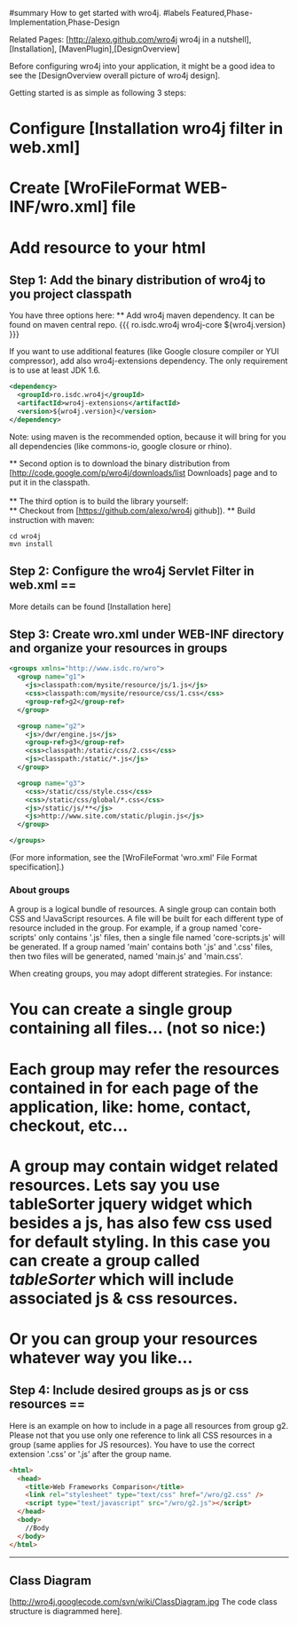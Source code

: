 #summary How to get started with wro4j.
#labels Featured,Phase-Implementation,Phase-Design

Related Pages: [http://alexo.github.com/wro4j wro4j in a nutshell], [Installation], [MavenPlugin],[DesignOverview]

Before configuring wro4j into your application, it might be a good idea to see the [DesignOverview overall picture of wro4j design]. 


Getting started is as simple as following 3 steps:
  # Configure [Installation wro4j filter in web.xml]
  # Create [WroFileFormat WEB-INF/wro.xml] file
  # Add resource to your html


## Step 1: Add the binary distribution of wro4j to you project classpath 

You have three options here:
  ** Add wro4j maven dependency. It can be found on maven central repo.
{{{
<dependency>
  <groupId>ro.isdc.wro4j</groupId>
  <artifactId>wro4j-core</artifactId>
  <version>${wro4j.version}</version>
</dependency>
}}}

If you want to use additional features (like Google closure compiler or YUI compressor), add also wro4j-extensions dependency. The only requirement is to use at least JDK 1.6.
```xml
<dependency>
  <groupId>ro.isdc.wro4j</groupId>
  <artifactId>wro4j-extensions</artifactId>
  <version>${wro4j.version}</version>
</dependency>
```

Note: using maven is the recommended option, because it will bring for you all dependencies (like commons-io, google closure or rhino).

  ** Second option is to download the binary distribution from [http://code.google.com/p/wro4j/downloads/list Downloads] page and to put it in the classpath. <br><br>
  ** The third option is to build the library yourself:    
    ** Checkout from [https://github.com/alexo/wro4j github]).
    ** Build instruction with maven:
```
cd wro4j
mvn install
```


## Step 2: Configure the wro4j Servlet Filter in web.xml ==
More details can be found [Installation here]

## Step 3: Create wro.xml under WEB-INF directory and organize your resources in groups 

```xml
<groups xmlns="http://www.isdc.ro/wro">
  <group name="g1">
    <js>classpath:com/mysite/resource/js/1.js</js>
    <css>classpath:com/mysite/resource/css/1.css</css>
    <group-ref>g2</group-ref>
  </group>

  <group name="g2">
    <js>/dwr/engine.js</js>
    <group-ref>g3</group-ref>
    <css>classpath:/static/css/2.css</css>
    <js>classpath:/static/*.js</js>
  </group>

  <group name="g3">
    <css>/static/css/style.css</css>
    <css>/static/css/global/*.css</css>
    <js>/static/js/**</js>
    <js>http://www.site.com/static/plugin.js</js>
  </group>

</groups>
```

  (For more information, see the [WroFileFormat 'wro.xml' File Format specification].)

### About groups 
A group is a logical bundle of resources. A single group can contain both CSS and !JavaScript resources.  A file will be built for each different type of resource included in the group. For example, if a group named 'core-scripts' only contains '.js' files, then a single file named 'core-scripts.js' will be generated.  If a group named 'main' contains both '.js' and '.css' files, then two files will be generated, named 'main.js' and 'main.css'.

When creating groups, you may adopt different strategies. For instance:
  # You can create a single group containing all files... (not so nice:)
  # Each group may refer the resources contained in for each page of the application, like: home, contact, checkout, etc... 
  # A group may contain widget related resources. Lets say you use tableSorter jquery widget which besides a js, has also few css used for default styling. In this case you can create a group called *tableSorter* which will include associated js & css resources. 
  # Or you can group your resources whatever way you like...

## Step 4: Include desired groups as js or css resources ==

Here is an example on how to include in a page all resources from group g2. Please not that you use only one reference to link all CSS resources in a group (same applies for JS resources). You have to use the correct extension '.css' or '.js' after the group name.

```html
<html>
  <head>
    <title>Web Frameworks Comparison</title>
    <link rel="stylesheet" type="text/css" href="/wro/g2.css" />
    <script type="text/javascript" src="/wro/g2.js"></script>
  </head>
  <body>
    //Body
  </body>
</html>
```

----

## Class Diagram 

[http://wro4j.googlecode.com/svn/wiki/ClassDiagram.jpg The code class structure is diagrammed here].